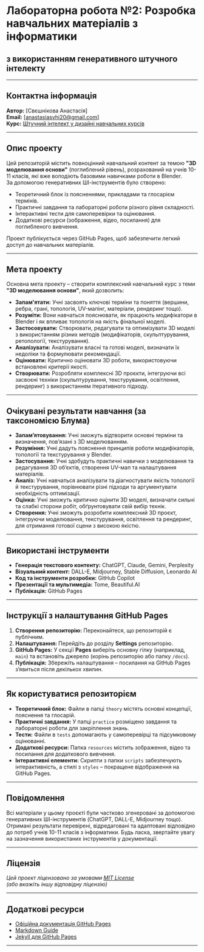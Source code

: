 # Лабораторна робота №2: Розробка навчальних матеріалів з інформатики  
## з використанням генеративного штучного інтелекту

---
## Контактна інформація

**Автор:** [Свєшнікова Анастасія]  
**Email:** [anastasiasvhi20@gmail.com]  
**Курс:** [Штучний інтелект у дизайні навчальних курсів](https://www.coursera.org/learn/ai-for-course-de)

---
## Опис проекту

Цей репозиторій містить повноцінний навчальний контент за темою **"3D моделювання основи"** (поглиблений рівень), розрахований на учнів 10-11 класів, які вже володіють базовими навичками роботи в Blender.  
За допомогою генеративних ШІ-інструментів було створено:
- Теоретичний блок із поясненнями, прикладами та глосарієм термінів.
- Практичні завдання та лабораторні роботи різного рівня складності.
- Інтерактивні тести для самоперевірки та оцінювання.
- Додаткові ресурси (зображення, відео, посилання) для поглибленого вивчення.

Проект публікується через GitHub Pages, щоб забезпечити легкий доступ до навчальних матеріалів.

---

## Мета проекту

Основна мета проекту – створити комплексний навчальний курс з теми **"3D моделювання основи"**, який дозволить:

- **Запам'ятати:** Учні засвоять ключові терміни та поняття (вершини, ребра, грані, топологія, UV-мапінг, матеріали, рендеринг тощо).
- **Розуміти:** Вони навчаться пояснювати, як працюють модифікатори в Blender і як впливає топологія на якість фінальної моделі.
- **Застосовувати:** Створювати, редагувати та оптимізувати 3D моделі з використанням різних методів (модифікаторів, скульптурування, ретопології, текстурування).
- **Аналізувати:** Аналізувати власні та готові моделі, визначати їх недоліки та формулювати рекомендації.
- **Оцінювати:** Критично оцінювати 3D роботи, використовуючи встановлені критерії якості.
- **Створювати:** Розробляти комплексні 3D проєкти, інтегруючи всі засвоєні техніки (скульптурування, текстурування, освітлення, рендеринг) з використанням ітеративного підходу.

---

## Очікувані результати навчання (за таксономією Блума)

- **Запам’ятовування:** Учні зможуть відтворити основні терміни та визначення, пов’язані з 3D моделюванням.
- **Розуміння:** Учні дадуть пояснення принципів роботи модифікаторів, топології та текстурування у Blender.
- **Застосування:** Учні здобудуть практичні навички з моделювання та редагування 3D об’єктів, створення UV-мап та налаштування матеріалів.
- **Аналіз:** Учні навчаться аналізувати та діагностувати якість топології й текстурування, порівнювати різні підходи та аргументувати необхідність оптимізації.
- **Оцінка:** Учні зможуть критично оцінити 3D моделі, визначати сильні та слабкі сторони робіт, обґрунтовувати свій вибір технік.
- **Створення:** Учні зможуть розробити комплексний 3D проєкт, інтегруючи моделювання, текстурування, освітлення та рендеринг, для отримання готової сцени з високою якістю.


---

## Використані інструменти

- **Генерація текстового контенту:** ChatGPT, Claude, Gemini, Perplexity  
- **Візуальний контент:** DALL-E, Midjourney, Stable Diffusion, Leonardo AI  
- **Код та інструменти розробки:** GitHub Copilot  
- **Презентації та мультимедіа:** Tome, Beautiful.AI  
- **Публікація:** GitHub Pages

---

## Інструкції з налаштування GitHub Pages

1. **Створення репозиторію:** Переконайтеся, що репозиторій є публічним.
2. **Налаштування:** Перейдіть до розділу **Settings** репозиторію.
3. **GitHub Pages:** У секції **Pages** виберіть основну гілку (наприклад, `main`) та встановіть джерело (корінь репозиторію або папку `/docs`).
4. **Публікація:** Збережіть налаштування – посилання на GitHub Pages з’явиться після декількох хвилин.

---

## Як користуватися репозиторієм

- **Теоретичний блок:** Файли в папці `theory` містять основні концепції, пояснення та глосарій.
- **Практичні завдання:** У папці `practice` розміщено завдання та лабораторні роботи для закріплення знань.
- **Тести:** Файли в `tests` допомагають у самоперевірці та підсумковому оцінюванні.
- **Додаткові ресурси:** Папка `resources` містить зображення, відео та посилання для додаткового вивчення.
- **Інтерактивні елементи:** Скрипти з папки `scripts` забезпечують інтерактивність, а стилі з `styles` – покращене відображення на GitHub Pages.

---

## Повідомлення

Всі матеріали у цьому проєкті були частково згенеровані за допомогою генеративних ШІ-інструментів (ChatGPT, DALL-E, Midjourney тощо). Отримані результати перевірені, відредаговані та адаптовані відповідно до потреб учнів 10-11 класів з інформатики. Будь ласка, звертайте увагу на зазначення використаних інструментів у документації.

---

## Ліцензія

_Цей проект ліцензовано за умовами [MIT License](LICENSE)_  
_(або вкажіть іншу відповідну ліцензію)_

---



## Додаткові ресурси

- [Офіційна документація GitHub Pages](https://docs.github.com/en/pages)
- [Markdown Guide](https://www.markdownguide.org/)
- [Jekyll для GitHub Pages](https://jekyllrb.com/)

---
